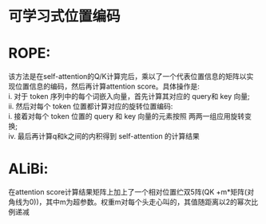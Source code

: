 # 可学习式位置编码
# ROPE: 
该方法是在self-attention的Q/K计算完后，乘以了一个代表位置信息的矩阵以实现位置信息的编码，然后再计算attention score。具体操作是:  
i. 对于 token 序列中的每个词嵌入向量，首先计算其对应的 query和 key 向量;  
ii. 然后对每个 token 位置都计算对应的旋转位置编码:  
i. 接着对每个 token 位置的 query 和 key 向量的元素按照 两两一组应用旋转变换;  
iv. 最后再计算q和k之间的内积得到 self-attention 的计算结果  
# ALiBi:
在attention score计算结果矩阵上加上了一个相对位置纻双5阵(QK +m*矩阵(对角线为0))，其中m为超参数。权重m对每个头走心叫的，其值随距离以2的幂次比例递减
